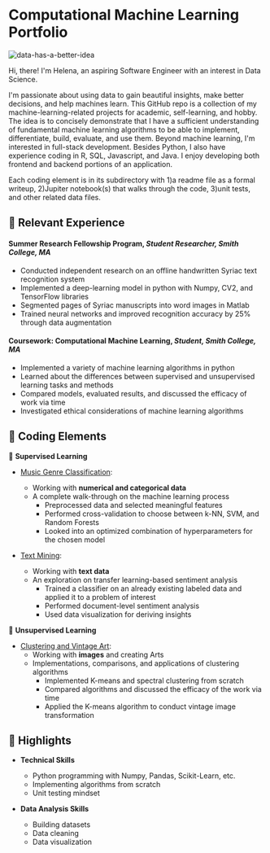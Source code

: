 # Computational Machine Learning Portfolio 
![data-has-a-better-idea](https://cdn.shortpixel.ai/client/to_avif,q_glossy,ret_img,w_1080/https://qelp.com/wp-content/uploads/2018/11/sds-1-1080x6751.jpg)
 
Hi, there! I'm Helena, an aspiring Software Engineer with an interest in Data Science. 

I'm passionate about using data to gain beautiful insights, make better decisions, and help machines learn. This GitHub repo is a collection of my machine-learning-related projects for academic, self-learning, and hobby. The idea is to concisely demonstrate that I have a sufficient understanding of fundamental machine learning algorithms to be able to implement, differentiate, build, evaluate, and use them. Beyond machine learning, I'm interested in full-stack development. Besides Python, I also have experience coding in R, SQL, Javascript, and Java. I enjoy developing both frontend and backend portions of an application.

Each coding element is in its subdirectory with 1)a readme file as a formal writeup, 2)Jupiter notebook(s) that walks through the code, 3)unit tests, and other related data files.


## :small_orange_diamond: Relevant Experience

#### Summer Research Fellowship Program, *Student Researcher, Smith College, MA*

- Conducted independent research on an offline handwritten Syriac text recognition system 
- Implemented a deep-learning model in python with Numpy, CV2, and TensorFlow libraries
- Segmented pages of Syriac manuscripts into word images in Matlab
- Trained neural networks and improved recognition accuracy by 25% through data augmentation

#### Coursework: Computational Machine Learning, *Student, Smith College, MA*

- Implemented a variety of machine learning algorithms in python 
- Learned about the differences between supervised and unsupervised learning tasks and methods
- Compared models, evaluated results, and discussed the efficacy of work via time
- Investigated ethical considerations of machine learning algorithms

## :small_orange_diamond: Coding Elements 

:small_blue_diamond: **Supervised Learning** 

  * [Music Genre Classification](https://github.com/comp-machine-learning-spring2021/portfolio-HelenaSG/tree/main/Music-Genre-Classification): 
    - Working with **numerical and categorical data** 
    * A complete walk-through on the machine learning process
      * Preprocessed data and selected meaningful features
      * Performed cross-validation to choose between k-NN, SVM, and Random Forests
      * Looked into an optimized combination of hyperparameters for the chosen model
     
  * [Text Mining](https://github.com/comp-machine-learning-spring2021/portfolio-HelenaSG/tree/main/Text-Mining):
    - Working with **text data**
    * An exploration on transfer learning-based sentiment analysis 
      * Trained a classifier on an already existing labeled data and applied it to a problem of interest
      * Performed document-level sentiment analysis
      * Used data visualization for deriving insights 
 
:small_blue_diamond: **Unsupervised Learning**

  * [Clustering and Vintage Art](https://github.com/comp-machine-learning-spring2021/portfolio-HelenaSG/tree/main/Clustering-and-Vintage-Art):
    - Working with **images** and creating Arts
    * Implementations, comparisons, and applications of clustering algorithms 
      * Implemented K-means and spectral clustering from scratch
      * Compared algorithms and discussed the efficacy of the work via time
      * Applied the K-means algorithm to conduct vintage image transformation
 
 
## :small_orange_diamond: Highlights 

* **Technical Skills**

  * Python programming with Numpy, Pandas, Scikit-Learn, etc.
  * Implementing algorithms from scratch
  * Unit testing mindset
 
* **Data Analysis Skills**

  * Building datasets
  * Data cleaning
  * Data visualization



